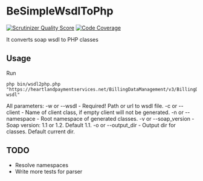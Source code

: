 BeSimpleWsdlToPhp
=================
[![Scrutinizer Quality Score](https://scrutinizer-ci.com/g/66Ton99/BeSimpleWsdlToPhp/badges/quality-score.png?s=b3739e8ed4453ba475fa5bac1f680f559c10fe5d)](https://scrutinizer-ci.com/g/66Ton99/BeSimpleWsdlToPhp/)
[![Code Coverage](https://scrutinizer-ci.com/g/66Ton99/BeSimpleWsdlToPhp/badges/coverage.png?s=0006eebfab27dc0d6a951df994a59f41b3e3db1e)](https://scrutinizer-ci.com/g/66Ton99/BeSimpleWsdlToPhp/)


It converts soap wsdl to PHP classes

Usage
-----

Run
```
php bin/wsdl2php.php "https://heartlandpaymentservices.net/BillingDataManagement/v3/BillingDataManagementService.svc?wsdl"
```

All parameters:
-w or --wsdl - Required! Path or url to wsdl file.
-c or --client - Name of client class, if empty client will not be generated.
-n or --namespace - Root namespace of generated classes.
-v or --soap_version - Soap version: 1.1 or 1.2. Default 1.1.
-o or --output_dir - Output dir for classes. Default current dir.

TODO
----

* Resolve namespaces
* Write more tests for parser
